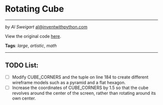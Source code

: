 # Rotating Cube
___
_by Al Sweigart_ [al@inventwithpython.com](mailto:al@inventwithpython.com)



View the original code [here](https://nostarch.com/big-book-small-python-projects).

**Tags**: _large_, _artistic_, _math_

___

## TODO List:

* [ ] Modify CUBE_CORNERS and the tuple on line 184 to create different wireframe models such as a pyramid and a flat hexagon.
* [ ] Increase the coordinates of CUBE_CORNERS by 1.5 so that the cube revolves around the center of the screen, rather than rotating around its own center.
